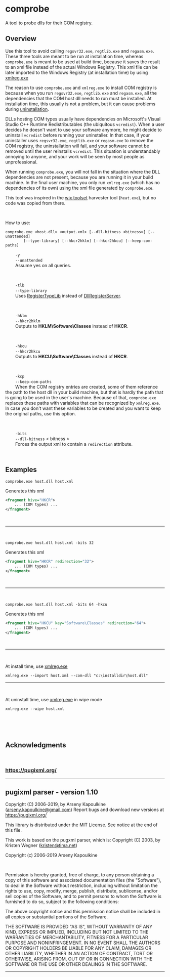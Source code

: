 # comprobe

A tool to probe dlls for their COM registry.

## Overview

Use this tool to avoid calling `regsvr32.exe`, `regtlib.exe` and `regasm.exe`. These three tools are meant to be run at installation time, whereas `comprobe.exe` is meant to be used at build time, because it saves the result to an xml file instead of the actual Windows Registry. This xml file can be later imported to the Windows Registry (at installation time) by using [xmlreg.exe](https://github.com/alexsandrovp/xmlreg)

The reason to use `comprobe.exe` and `xmlreg.exe` to install COM registry is because when you run `regsvr32.exe`, `regtlib.exe` and `regasm.exe`, all the dependencies that the COM host dll needs to run must be installed. At installation time, this usually is not a problem, but it can cause problems during <ins>uninstallation</ins>.

DLLs hosting COM types usually have dependencies on Microsoft's Visual Studio C++ Runtime Redistributables (the ubiquitous `vcredist`). When a user decides he doesn't want to use your software anymore, he might decide to uninstall `vcredist` before running your uninstaller. In that case, if your uninstaller uses `regsvr32.exe`, `regtlib.exe` or `regasm.exe` to remove the COM registry, the uninstallation will fail, and your software cannot be removed until the user reinstalls `vcredist`. This situation is understandably annoying to anyone, and your work will be seen by most people as unprofessional.

When running `comprobe.exe`, you will not fall in the situation where the DLL dependencies are not present, because you are running it in your build machine. In the final user machine, you only run `xmlreg.exe` (which has no dependencies of its own) using the xml file generated by `comprobe.exe`.

This tool was inspired in the [wix toolset](wixtoolset.org) harvester tool (`heat.exe`), but no code was copied from there.

<br>

How to use:

```
comprobe.exe <host.dll> <output.xml> [--dll-bitness <bitness>] [--unattended]  
        [--type-library] [--hkcr2hklm] [--hkcr2hkcu] [--keep-com-paths]
```

&nbsp;&nbsp;&nbsp;&nbsp;&nbsp;&nbsp;&nbsp;&nbsp;`-y`  
&nbsp;&nbsp;&nbsp;&nbsp;&nbsp;&nbsp;&nbsp;&nbsp;`--unattended`  
&nbsp;&nbsp;&nbsp;&nbsp;&nbsp;&nbsp;&nbsp;&nbsp;Assume yes on all queries.

<br>

&nbsp;&nbsp;&nbsp;&nbsp;&nbsp;&nbsp;&nbsp;&nbsp;`-tlb`  
&nbsp;&nbsp;&nbsp;&nbsp;&nbsp;&nbsp;&nbsp;&nbsp;`--type-library`  
&nbsp;&nbsp;&nbsp;&nbsp;&nbsp;&nbsp;&nbsp;&nbsp;Uses [RegisterTypeLib](https://docs.microsoft.com/en-us/windows/win32/api/oleauto/nf-oleauto-registertypelib) instead of [DllRegisterServer](https://docs.microsoft.com/en-us/windows/win32/api/olectl/nf-olectl-dllregisterserver).

<br>

&nbsp;&nbsp;&nbsp;&nbsp;&nbsp;&nbsp;&nbsp;&nbsp;`-hklm`  
&nbsp;&nbsp;&nbsp;&nbsp;&nbsp;&nbsp;&nbsp;&nbsp;`--hkcr2hklm`  
&nbsp;&nbsp;&nbsp;&nbsp;&nbsp;&nbsp;&nbsp;&nbsp;Outputs to __HKLM\Software\Classes__ instead of __HKCR__.

<br>

&nbsp;&nbsp;&nbsp;&nbsp;&nbsp;&nbsp;&nbsp;&nbsp;`-hkcu`  
&nbsp;&nbsp;&nbsp;&nbsp;&nbsp;&nbsp;&nbsp;&nbsp;`--hkcr2hkcu`  
&nbsp;&nbsp;&nbsp;&nbsp;&nbsp;&nbsp;&nbsp;&nbsp;Outputs to __HKCU\Software\Classes__ instead of __HKCR__.

<br>

&nbsp;&nbsp;&nbsp;&nbsp;&nbsp;&nbsp;&nbsp;&nbsp;`-kcp`  
&nbsp;&nbsp;&nbsp;&nbsp;&nbsp;&nbsp;&nbsp;&nbsp;`--keep-com-paths`  
&nbsp;&nbsp;&nbsp;&nbsp;&nbsp;&nbsp;&nbsp;&nbsp;When the COM registry entries are created, some of them reference the path to the host dll in your build machine, but that is hardly the path that is going to be used in the user's machine. Because of that, `comprobe.exe` replaces these paths with variables that can be recognized by `xmlreg.exe`. In case you don't want these variables to be created and you want to keep the original paths, use this option.

<br>

&nbsp;&nbsp;&nbsp;&nbsp;&nbsp;&nbsp;&nbsp;&nbsp;`-bits`  
&nbsp;&nbsp;&nbsp;&nbsp;&nbsp;&nbsp;&nbsp;&nbsp;`--dll-bitness` < bitness >  
&nbsp;&nbsp;&nbsp;&nbsp;&nbsp;&nbsp;&nbsp;&nbsp;Forces the output xml to contain a `redirection` attribute.

<br>

## Examples

```
comprobe.exe host.dll host.xml
```

Generates this xml
```xml
<fragment hive="HKCR">
    ... (COM types) ...
</fragment>
```

<br>

_____________________________

<br>


```
comprobe.exe host.dll host.xml -bits 32
```

Generates this xml
```xml
<fragment hive="HKCR" redirection="32">
    ... (COM types) ...
</fragment>
```

<br>

_____________________________

<br>

```
comprobe.exe host.dll host.xml -bits 64 -hkcu
```

Generates this xml
```xml
<fragment hive="HKCU" key="Software\Classes" redirection="64">
    ... (COM types) ...
</fragment>
```
<br>

_____________________________

<br>

At install time, use [xmlreg.exe](https://github.com/alexsandrovp/xmlreg)

```
xmlreg.exe --import host.xml --com-dll "c:\installdir\host.dll"
```

_____________________________

<br>

At uninstall time, use [xmlreg.exe](https://github.com/alexsandrovp/xmlreg) in wipe mode

```
xmlreg.exe --wipe host.xml
```

<br>
<br>
<br>

## Acknowledgments

<br>

### https://pugixml.org/
_____________________________

 pugixml parser - version 1.10
 --------------------------------------------------------
 Copyright (C) 2006-2019, by Arseny Kapoulkine (arseny.kapoulkine@gmail.com)
 Report bugs and download new versions at https://pugixml.org/
 
 This library is distributed under the MIT License. See notice at the end
 of this file.
 
 This work is based on the pugxml parser, which is:
 Copyright (C) 2003, by Kristen Wegner (kristen@tima.net)
 

Copyright (c) 2006-2019 Arseny Kapoulkine

<br>


Permission is hereby granted, free of charge, to any person
obtaining a copy of this software and associated documentation
files (the "Software"), to deal in the Software without
restriction, including without limitation the rights to use,
copy, modify, merge, publish, distribute, sublicense, and/or sell
copies of the Software, and to permit persons to whom the
Software is furnished to do so, subject to the following
conditions:

The above copyright notice and this permission notice shall be
included in all copies or substantial portions of the Software.

THE SOFTWARE IS PROVIDED "AS IS", WITHOUT WARRANTY OF ANY KIND,
EXPRESS OR IMPLIED, INCLUDING BUT NOT LIMITED TO THE WARRANTIES
OF MERCHANTABILITY, FITNESS FOR A PARTICULAR PURPOSE AND
NONINFRINGEMENT. IN NO EVENT SHALL THE AUTHORS OR COPYRIGHT
HOLDERS BE LIABLE FOR ANY CLAIM, DAMAGES OR OTHER LIABILITY,
WHETHER IN AN ACTION OF CONTRACT, TORT OR OTHERWISE, ARISING
FROM, OUT OF OR IN CONNECTION WITH THE SOFTWARE OR THE USE OR
 OTHER DEALINGS IN THE SOFTWARE.

 _____________________________
